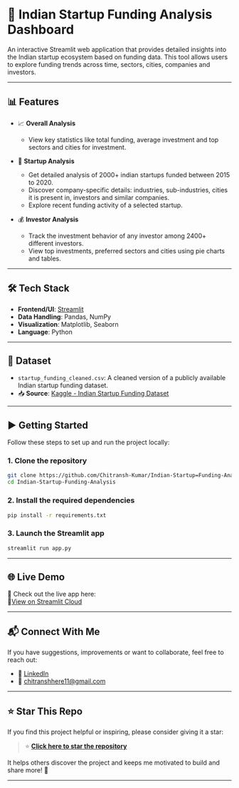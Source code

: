 # 🚀 Indian Startup Funding Analysis Dashboard

An interactive Streamlit web application that provides detailed insights into the Indian startup ecosystem based on funding data. This tool allows users to explore funding trends across time, sectors, cities, companies and investors.

---

## 📊 Features

- 📈 **Overall Analysis**  
  - View key statistics like total funding, average investment and top sectors and cities for investment.

- 🏢 **Startup Analysis**
  - Get detailed analysis of 2000+ indian startups funded between 2015 to 2020.
  - Discover company-specific details: industries, sub-industries, cities it is present in, investors and similar companies.
  - Explore recent funding activity of a selected startup.

- 💰 **Investor Analysis**  
  - Track the investment behavior of any investor among 2400+ different investors.
  - View top investments, preferred sectors and cities using pie charts and tables.

---

## 🛠 Tech Stack

- **Frontend/UI**: [Streamlit](https://indian-startup-funding-analysis-jrs.streamlit.app/)
- **Data Handling**: Pandas, NumPy
- **Visualization**: Matplotlib, Seaborn
- **Language**: Python

---

## 📁 Dataset

- `startup_funding_cleaned.csv`: A cleaned version of a publicly available Indian startup funding dataset.
- 📥 **Source**: [Kaggle - Indian Startup Funding Dataset](https://www.kaggle.com/datasets/sudalairajkumar/indian-startup-funding)  

---

## ▶️ Getting Started

Follow these steps to set up and run the project locally:

### 1. Clone the repository
```bash
git clone https://github.com/Chitransh-Kumar/Indian-Startup=Funding-Analysis.git
cd Indian-Startup-Funding-Analysis
```

### 2. Install the required dependencies
```bash
pip install -r requirements.txt
```

### 3. Launch the Streamlit app
```bash
streamlit run app.py
```

---

## 🌐 Live Demo

🚀 Check out the live app here:  
🔗[View on Streamlit Cloud](https://indian-startup-funding-analysis-jrs.streamlit.app/)  

--- 

## 📬 Connect With Me

If you have suggestions, improvements or want to collaborate, feel free to reach out:

- 🔗 [LinkedIn](https://www.linkedin.com/in/chitransh-kumar/)
- 📧 [chitranshhere11@gmail.com](mailto:chitranshhere11@gmail.com)

---

## ⭐ Star This Repo

If you find this project helpful or inspiring, please consider giving it a star:

> ⭐ **[Click here to star the repository](https://github.com/Chitransh-Kumar/Indian-Startup-Funding-Analysis)**

It helps others discover the project and keeps me motivated to build and share more! 🚀

---


